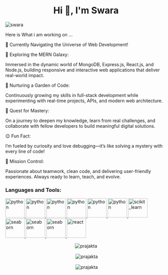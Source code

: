 <h1 align="center">Hi 👋, I'm Swara</h1>
<p align="left"> <img src="https://komarev.com/ghpvc/?username=SwaraMPatil-1&label=Profile%20views&color=0e75b6&style=flat" alt="swara" /> </p>
Here is What i am working on ...

🚀 Currently Navigating the Universe of Web Development!


🔭 Exploring the MERN Galaxy:

Immersed in the dynamic world of MongoDB, Express.js, React.js, and Node.js, building responsive and interactive web applications that deliver real-world impact.


🌱 Nurturing a Garden of Code:

Continuously growing my skills in full-stack development while experimenting with real-time projects, APIs, and modern web architecture.


🤔 Quest for Mastery:

On a journey to deepen my knowledge, learn from real challenges, and collaborate with fellow developers to build meaningful digital solutions.


😉 Fun Fact:

I’m fueled by curiosity and love debugging—it’s like solving a mystery with every line of code!


🌟 Mission Control:

Passionate about teamwork, clean code, and delivering user-friendly experiences. Always ready to learn, teach, and evolve.


<h3 align="left">Languages and Tools:</h3>

<p align="left"> <a href="https://www.python.org" target="_blank" rel="noreferrer"> <img src="https://www.thehotskills.com/wp-content/uploads/2019/07/mongodb-logo-png.png" alt="python" width="60" height="60"/> </a> <a href="https://git-scm.com/" target="_blank" rel="noreferrer"> <img src="https://cdn.jsdelivr.net/gh/devicons/devicon/icons/git/git-original-wordmark.svg"alt="python" width="60" height="60"/> </a> <a href="https://www.mysql.com/" target="_blank" rel="noreferrer"> <img src="https://cdn.jsdelivr.net/gh/devicons/devicon/icons/mysql/mysql-original-wordmark.svg" alt="python" width="60" height="60"/> </a> <a href="https://pandas.pydata.org/" target="_blank" rel="noreferrer"> <img src="https://cdn.jsdelivr.net/gh/devicons/devicon/icons/pandas/pandas-original-wordmark.svg" alt="python" width="60" height="60"/> </a>  <a href=" https://numpy.org/" target="_blank" rel="noreferrer"> <img src="https://cdn.jsdelivr.net/gh/devicons/devicon/icons/numpy/numpy-original-wordmark.svg"alt="python" width="60" height="60"/> </a> <a href=" https://www.tensorflow.org/" target="_blank" rel="noreferrer"> <img src="https://cdn.jsdelivr.net/gh/devicons/devicon/icons/tensorflow/tensorflow-original.svg"alt="python" width="60" height="60"/> </a><a href="https://scikit-learn.org/" target="_blank" rel="noreferrer"> <img src="https://upload.wikimedia.org/wikipedia/commons/0/05/Scikit_learn_logo_small.svg" alt="scikit_learn" width="60" height="60"/> </a>  <a href="https://seaborn.pydata.org/" target="_blank" rel="noreferrer"> <img src="https://seaborn.pydata.org/_images/logo-mark-lightbg.svg" alt="seaborn" width="60" height="60"/> </a> <a href="https://code.visualstudio.com/" target="_blank" rel="noreferrer"> <img src="https://cdn.jsdelivr.net/gh/devicons/devicon/icons/vscode/vscode-original-wordmark.svg" alt="seaborn" width="60" height="60"/> </a>    <a href="https://jupyter.org/" target="_blank" rel="noreferrer"> <img src="https://cdn.jsdelivr.net/gh/devicons/devicon/icons/jupyter/jupyter-original-wordmark.svg" alt="seaborn" width="60" height="60"/> </a> <a href="https://reactjs.org/" target="_blank" rel="noreferrer"> <img src="https://cdn.jsdelivr.net/gh/devicons/devicon/icons/react/react-original-wordmark.svg" alt="react" width="60" height="60"/> </a> 
  
  
<p align="center"><img align="center" src="https://github-readme-streak-stats.herokuapp.com?user=praju-1&theme=dark&border_radius=5" alt="prajakta" /></p>
<p align="center">&nbsp;<img align="center" src="https://github-readme-stats.vercel.app/api?username=praju-1&theme=tokyonight&show_icons=true&hide_border=false&count_private=true" alt="prajakta" /></p>
<p align="center">&nbsp;<img align="center" src="https://github-readme-stats.vercel.app/api/top-langs/?username=praju-1&theme=tokyonight&show_icons=true&hide_border=false&layout=compact" alt="prajakta" /></p>
